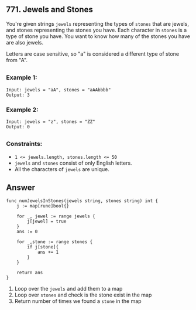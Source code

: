 ## 771. Jewels and Stones


You're given strings `jewels` representing the types of `stones` that are jewels, and stones representing the stones you have. Each character in `stones` is a type of stone you have. You want to know how many of the stones you have are also jewels.

Letters are case sensitive, so "a" is considered a different type of stone from "A".
##

### Example 1:
```
Input: jewels = "aA", stones = "aAAbbbb"
Output: 3
```
### Example 2:
```
Input: jewels = "z", stones = "ZZ"
Output: 0
```
##
### Constraints:

- `1 <= jewels.length, stones.length <= 50`
- `jewels` and `stones` consist of only English letters.
- All the characters of `jewels` are unique.


## Answer
```
func numJewelsInStones(jewels string, stones string) int {
    j := map[rune]bool{}

    for _, jewel := range jewels {
        j[jewel] = true
    }
    ans := 0

    for _,stone := range stones {
        if j[stone]{
            ans += 1
        }
    }

    return ans
}
```

1. Loop over the `jewels` and add them to a map
2. Loop over `stones` and check is the stone exist in the map
3. Return number of times we found a `stone` in the map